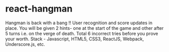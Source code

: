 # react-hangman
Hangman is back with a bang !! User recognition and score updates in place.
You will be given 2 hints- one at the start of the game and other after 5 turns i.e. on the verge of death. Total 6 incorrect tries before you prove your worth.
Stack - Javascript, HTML5, CSS3,  ReactJS, Webpack, Underscore.js, etc.
